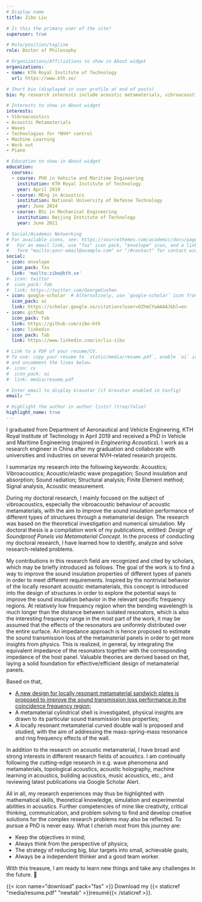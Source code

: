```yaml
---
# Display name
title: Zibo Liu

# Is this the primary user of the site?
superuser: true

# Role/position/tagline
role: Doctor of Philosophy

# Organizations/Affiliations to show in About widget
organizations:
- name: KTH Royal Institute of Technology
  url: https://www.kth.se/

# Short bio (displayed in user profile at end of posts)
bio: My research interests include acoustic metamaterials, vibroacoustics, noise and vibration control.

# Interests to show in About widget
interests:
- Vibroacoustics
- Acoustic Metamaterials
- Waves
- Technologies for *NVH* control
- Machine Learning
- Work out
- Piano

# Education to show in About widget
education:
  courses:
  - course: PhD in Vehicle and Maritime Engineering
    institution: KTH Royal Institute of Technology
    year: April 2019
  - course: MEng in Acoustics
    institution: National University of Defense Technology
    year: June 2014
  - course: BSc in Mechanical Engineering
    institution: Beijing Institute of Technology
    year: June 2011

# Social/Academic Networking
# For available icons, see: https://sourcethemes.com/academic/docs/page-builder/#icons
#   For an email link, use "fas" icon pack, "envelope" icon, and a link in the
#   form "mailto:your-email@example.com" or "/#contact" for contact widget.
social:
- icon: envelope
  icon_pack: fas
  link: 'mailto:zibo@kth.se'
#- icon: twitter
#  icon_pack: fab
#  link: https://twitter.com/GeorgeCushen
- icon: google-scholar  # Alternatively, use `google-scholar` icon from `ai` icon pack
  icon_pack: ai
  link: https://scholar.google.se/citations?user=OZhmCYwAAAAJ&hl=en
- icon: github
  icon_pack: fab
  link: https://github.com/zibo-kth
- icon: linkedin
  icon_pack: fab
  link: https://www.linkedin.com/in/liu-zibo

# Link to a PDF of your resume/CV.
# To use: copy your resume to `static/media/resume.pdf`, enable `ai` icons in `params.toml`, 
# and uncomment the lines below.
#- icon: cv
#  icon_pack: ai
#  link: media/resume.pdf

# Enter email to display Gravatar (if Gravatar enabled in Config)
email: ""

# Highlight the author in author lists? (true/false)
highlight_name: true
---
```


I graduated from Department of Aeronautical and Vehicle Engineering, KTH Royal Institute of Technology in April 2019 and received a PhD in Vehicle and Maritime Engineering (majored in *Engineering Acoustics*).
I work as a research engineer in China after my graduation and collaborate with universities and industries on several NVH-related research projects. 

I summarize my research into the following keywords: Acoustics; Vibroacoustics; Acoustic/elastic wave propagation; Sound insulation and absorption; Sound radiation; Structural analysis; Finite Element method; Signal analysis, Acoustic measurement.

During my doctoral research, I mainly focused on the subject of vibroacoustics, especially the vibroacoustic behaviour of acoustic metamaterials, with the aim to improve the sound insulation performance of different types of structures through a metamaterial design. 
The research was based on the theoretical investigation and numerical simulation. My doctoral thesis is a compilation work of my publications, entitled: *Design of Soundproof Panels via Metamaterial Concept*. 
In the process of conducting my doctoral research, I have learned how to identify, analyze and solve research-related problems. 
<!-- I also developed relevant knowledge, research methods and methodology.  -->

My contributions in this research field are recognized and cited by scholars, which may be briefly introduced as follows. 
The goal of the work is to find a way to improve the sound insulation properties of different types of panels in order to meet different requirements. 
Inspired by the nontrivial behavior of the locally resonant acoustic metamaterials, this concept is introduced into the design of structures in order to explore the potential ways to improve the sound insulation behavior in the relevant specific frequency regions. 
At relatively low frequency region when the bending wavelength is much longer than the distance between isolated resonators, which is also the interesting frequency range in the most part of the work, it may be assumed that the effects of the resonators are uniformly distributed over the entire surface. 
An impedance approach is hence proposed to estimate the sound transmission loss of the metamaterial panels in order to get more insights from physics. 
This is realized, in general, by integrating the equivalent impedance of the resonators together with the corresponding impedance of the host panel. Valuable theories are derived based on that, laying a solid foundation for effective/efficient design of metamaterial panels. 

Based on that,
* [A new design for locally resonant metamaterial sandwich plates is proposed to improve the sound transmission loss performance in the coincidence frequency region](publication/liu2018broadband/); 
* A metamaterial cylindrical shell is investigated, physical insights are drawn to its particular sound transmission loss properties;
* A locally resonant metamaterial curved double wall is proposed and studied, with the aim of addressing the mass-spring-mass resonance and ring frequency effects of the wall.

In addition to the research on acoustic metamaterial, I have broad and strong interests in different research fields of acoustics. 
I am continually following the cutting-edge research in e.g. wave phenomena and metamaterials, topological acoustics, acoustic holography, machine learning in acoustics, building acoustics, music acoustics, etc., and reviewing latest publications via Google Scholar Alert.

All in all, my research experiences may thus be highlighted with mathematical skills, theoretical knowledge, simulation and experimental abilities in acoustics. 
Further competencies of mine like creativity, critical thinking, communication, and problem solving to find and develop creative solutions for the complex research problems may also be reflected. To pursue a PhD is never easy. 
What I cherish most from this journey are: 
* Keep the objectives in mind;
* Always think from the perspective of physics;
* The strategy of reducing big, blur targets into small, achievable goals;
* Always be a independent thinker and a good team worker. 

With this treasure, I am ready to learn new things and take any challenges in the future. 👋 


{{< icon name="download" pack="fas" >}} Download my {{< staticref "media/resume.pdf" "newtab" >}}resumé{{< /staticref >}}.
